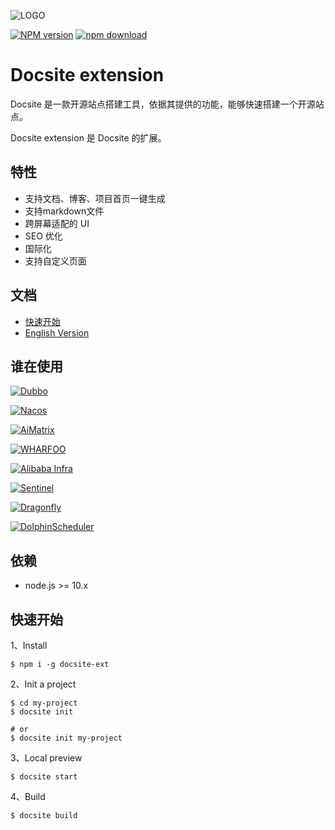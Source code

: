 ![LOGO](https://img.alicdn.com/tfs/TB1YGpBHxjaK1RjSZFAXXbdLFXa-254-50.png)

[![NPM version][npm-image]][npm-url]
[![npm download][download-image]][download-url]

[npm-image]: https://img.shields.io/npm/v/docsite-ext.svg?style=flat-square
[npm-url]: https://npmjs.org/package/docsite-ext
[download-image]: https://img.shields.io/npm/dm/docsite-ext.svg?style=flat-square
[download-url]: https://npmjs.org/package/docsite-ext

# Docsite extension

Docsite 是一款开源站点搭建工具，依据其提供的功能，能够快速搭建一个开源站点。

Docsite extension 是 Docsite 的扩展。

## 特性

- 支持文档、博客、项目首页一键生成
- 支持markdown文件
- 跨屏幕适配的 UI
- SEO 优化
- 国际化
- 支持自定义页面

## 文档

- [快速开始](https://docsite.js.org/zh-cn/docs/installation.html)
- [English Version](./README.md)

## 谁在使用

[![Dubbo](https://gw.alicdn.com/tfs/TB17zlswBjTBKNjSZFuXXb0HFXa-300-64.png)](https://dubbo.incubator.apache.org/en-us/)

[![Nacos](https://gw.alicdn.com/tfs/TB1SxFhwpooBKNjSZFPXXXa2XXa-300-64.png)](https://nacos.io/en-us/)

[![AiMatrix](https://img.alicdn.com/tfs/TB1FQFVw8jTBKNjSZFwXXcG4XXa-300-64.jpg)](https://aimatrix.ai)

[![WHARFOO](https://wharfoo.github.io/img/wharfoo_blue.png)](https://wharfoo.github.io)

[![Alibaba Infra](https://img.alicdn.com/tfs/TB1F579nxjaK1RjSZFAXXbdLFXa-366-46.png)](http://www.alibabainfra.org)

[![Sentinel](https://sentinelguard.io/img/sentinel_colorful.png)](https://sentinelguard.io)

[![Dragonfly](https://img.alicdn.com/tfs/TB1ThlOucfpK1RjSZFOXXa6nFXa-266-72.png)](https://d7y.io)

[![DolphinScheduler](https://dolphinscheduler.apache.org/img/ds_gray.svg)](https://dolphinscheduler.apache.org/zh-cn/)

## 依赖

- node.js >= 10.x

## 快速开始

1、Install

```
$ npm i -g docsite-ext
```

2、Init a project

```
$ cd my-project
$ docsite init

# or
$ docsite init my-project
```

3、Local preview


```
$ docsite start
```

4、Build

```
$ docsite build
```
